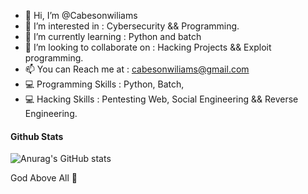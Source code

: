 - 👋 Hi, I’m @Cabesonwiliams
- 👀 I’m interested in : Cybersecurity && Programming.
- 🌱 I’m currently learning : Python and batch
- 💞️ I’m looking to collaborate on : Hacking Projects && Exploit programming.
- 📫 You can Reach me at : cabesonwiliams@gmail.com
- 💻 Programming Skills : Python, Batch, 
- 💻 Hacking Skills :  Pentesting Web, Social Engineering && Reverse Engineering.

#### Github Stats

![Anurag's GitHub stats](https://github-readme-stats.vercel.app/api?username=cabesonwiliamsshow_icons=true&theme=merko)


  God Above All 💙

<!---
C4x022/C4x022 is a ✨ special ✨ repository because its `README.md` (this file) appears on your GitHub profile.
You can click the Preview link to take a look at your changes.
--->
